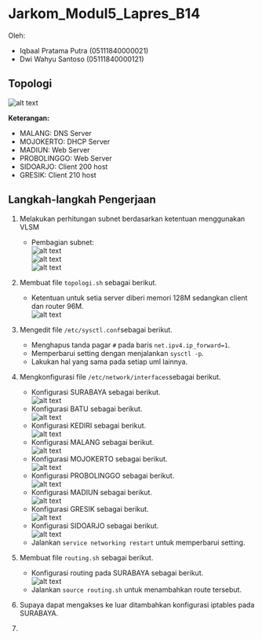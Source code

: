 # Jarkom_Modul5_Lapres_B14 <br>
Oleh:
- Iqbaal Pratama Putra (05111840000021) <br>
- Dwi Wahyu Santoso (05111840000121) <br>

## Topologi <br>
![alt text](/img/topologi.png)<br>

**Keterangan:** <br>
- MALANG: DNS Server <br>
- MOJOKERTO: DHCP Server <br>
- MADIUN: Web Server <br>
- PROBOLINGGO: Web Server <br>
- SIDOARJO: Client 200 host <br>
- GRESIK: Client 210 host <br>

## Langkah-langkah Pengerjaan <br>
1. Melakukan perhitungan subnet berdasarkan ketentuan menggunakan VLSM<br>
   - Pembagian subnet:<br>
    ![alt text](/img/table.png) <br>
    ![alt text](/img/vlsm.png) <br>
    ![alt text](/img/tree.png) <br>
    
2. Membuat file `topologi.sh` sebagai berikut. <br>
   - Ketentuan untuk setia server diberi memori 128M sedangkan client dan router 96M. <br>
     ![alt text](/img/2.1.png) <br>
    
3. Mengedit file `/etc/sysctl.conf`sebagai berikut. <br>
   - Menghapus tanda pagar `#` pada baris `net.ipv4.ip_forward=1`. <br>
   - Memperbarui setting dengan menjalankan `sysctl -p`. <br>
   - Lakukan hal yang sama pada setiap uml lainnya. <br>

4. Mengkonfigurasi file `/etc/network/interfaces`sebagai berikut. <br>
   - Konfigurasi SURABAYA sebagai berikut. <br>
     ![alt text](/img/4.1.png) <br>
   - Konfigurasi BATU sebagai berikut. <br>
     ![alt text](/img/4.2.png) <br>
   - Konfigurasi KEDIRI sebagai berikut. <br>
     ![alt text](/img/4.3.png) <br>
   - Konfigurasi MALANG sebagai berikut. <br>
     ![alt text](/img/4.4.png) <br>
   - Konfigurasi MOJOKERTO sebagai berikut. <br>
     ![alt text](/img/4.5.png) <br>
   - Konfigurasi PROBOLINGGO sebagai berikut. <br>
     ![alt text](/img/4.6.png) <br>
   - Konfigurasi MADIUN sebagai berikut. <br>
     ![alt text](/img/4.7.png) <br>
   - Konfigurasi GRESIK sebagai berikut. <br>
     ![alt text](/img/4.8.png) <br>
   - Konfigurasi SIDOARJO sebagai berikut. <br>
     ![alt text](/img/4.9.png) <br>
   - Jalankan `service networking restart` untuk memperbarui setting. <br>

5. Membuat file `routing.sh` sebagai berikut. <br>
   - Konfigurasi routing pada SURABAYA sebagai berikut. <br>
     ![alt text](/img/5.1.png) <br>
   - Jalankan `source routing.sh` untuk menambahkan route tersebut. <br>

6. Supaya dapat mengakses ke luar ditambahkan konfigurasi iptables pada SURABAYA. <br>
7.


